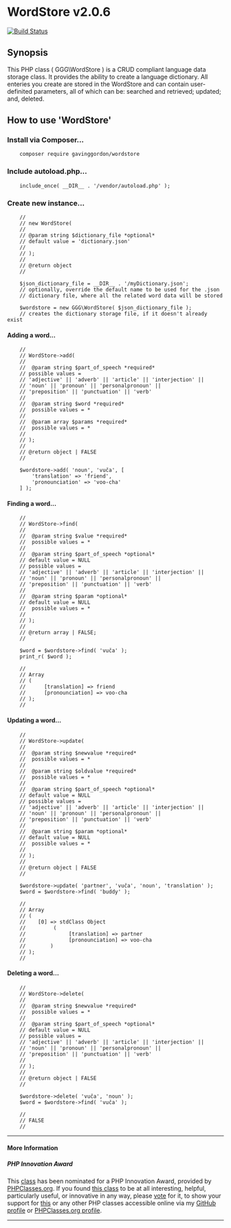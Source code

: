 # WordStore v2.0.6

[![Build Status](https://travis-ci.org/gavinggordon/wordstore.svg?branch=master)](https://travis-ci.org/gavinggordon/wordstore)

## Synopsis

This PHP class ( GGG\WordStore ) is a CRUD compliant language data storage class. It provides the ability to create a language dictionary. All enteries you create are stored in the WordStore and can contain user-definited parameters, all of which can be: searched and retrieved; updated; and, deleted.

## How to use 'WordStore'

### Install via Composer...

```
	composer require gavinggordon/wordstore
```

### Include autoload.php...

```
	include_once( __DIR__ . '/vendor/autoload.php' );
```

### Create new instance...

```
	//
	// new WordStore( 
	// 
	// @param string $dictionary_file *optional* 
	// default value = 'dictionary.json'
	//  
	// );
	//
	// @return object
	// 
	
	$json_dictionary_file = __DIR__ . '/myDictionary.json';
	// optionally, override the default name to be used for the .json
	// dictionary file, where all the related word data will be stored
	
	$wordstore = new GGG\WordStore( $json_dictionary_file );
	// creates the dictionary storage file, if it doesn't already exist
```

#### Adding a word...

```
	//
	// WordStore->add(
	//
	//	@param string $part_of_speech *required*
	// possible values =	
	// 'adjective' || 'adverb' || 'article' || 'interjection' ||
	// 'noun' || 'pronoun' || 'personalpronoun' || 
	// 'preposition' || 'punctuation' || 'verb'
	//
	//	@param string $word *required*
	//	possible values = *
	//
	//	@param array $params *required*
	//	possible values = *
	//
	// );
	//
	// @return object | FALSE
	//
	
	$wordstore->add( 'noun', 'vuča', [ 
		'translation' => 'friend',
		'pronounciation' => 'voo-cha' 
	] );
```

#### Finding a word...

```
	//
	// WordStore->find(
	//
	//	@param string $value *required*
	//	possible values = *
	//
	//	@param string $part_of_speech *optional*
	// default value = NULL
	// possible values =	
	// 'adjective' || 'adverb' || 'article' || 'interjection' ||
	// 'noun' || 'pronoun' || 'personalpronoun' || 
	// 'preposition' || 'punctuation' || 'verb'
	//
	//	@param string $param *optional*
	// default value = NULL
	//	possible values = *
	//
	// );
	//
	// @return array | FALSE;
	//
	
	$word = $wordstore->find( 'vuča' );
	print_r( $word );
	 
	//
	// Array
	// (
	// 		[translation] => friend
	//		[pronounciation] => voo-cha
	// );
	//
```

#### Updating a word...

```
	//
	// WordStore->update(
	//
	//	@param string $newvalue *required*
	//	possible values = *
	//
	//	@param string $oldvalue *required*
	//	possible values = *
	//
	//	@param string $part_of_speech *optional*
	// default value = NULL
	// possible values = 
	// 'adjective' || 'adverb' || 'article' || 'interjection' ||
	// 'noun' || 'pronoun' || 'personalpronoun' || 
	// 'preposition' || 'punctuation' || 'verb'
	//
	//	@param string $param *optional*
	// default value = NULL
	//	possible values = *
	//
	// );
	//
	// @return object | FALSE
	//
	
	$wordstore->update( 'partner', 'vuča', 'noun', 'translation' );
	$word = $wordstore->find( 'buddy' );
	 
	//
	// Array
	// (
	//	  [0] => stdClass Object
	//	       (
	//              [translation] => partner
	//              [pronounciation] => voo-cha
	//        )
	// );
	//
```

#### Deleting a word...

```
	//
	// WordStore->delete(
	//
	//	@param string $newvalue *required*
	//	possible values = *
	//
	//	@param string $part_of_speech *optional*
	// default value = NULL
	// possible values = 
	// 'adjective' || 'adverb' || 'article' || 'interjection' ||
	// 'noun' || 'pronoun' || 'personalpronoun' || 
	// 'preposition' || 'punctuation' || 'verb'
	//
	// );
	//
	// @return object | FALSE
	//
	
	$wordstore->delete( 'vuča', 'noun' );
	$word = $wordstore->find( 'vuča' );
	 
	//
	// FALSE
	//
```

--------------

#### More Information

##### PHP Innovation Award

This [class](http://www.phpclasses.org/package/9724.html) has been nominated for a PHP Innovation Award, provided by [PHPClasses.org](http://www.phpclasses.org). If you found [this class](http://www.phpclasses.org/package/9724.html) to be at all interesting, helpful, particularly useful, or innovative in any way, please [vote](http://www.phpclasses.org/vote.html) for it, to show your support for [this](http://www.phpclasses.org/package/9724.html) or any other PHP classes accessible online via my [GitHub profile](https://github.com/gavinggordon) or [PHPClasses.org profile](http://www.phpclasses.org/browse/author/1348645.html).

--------------